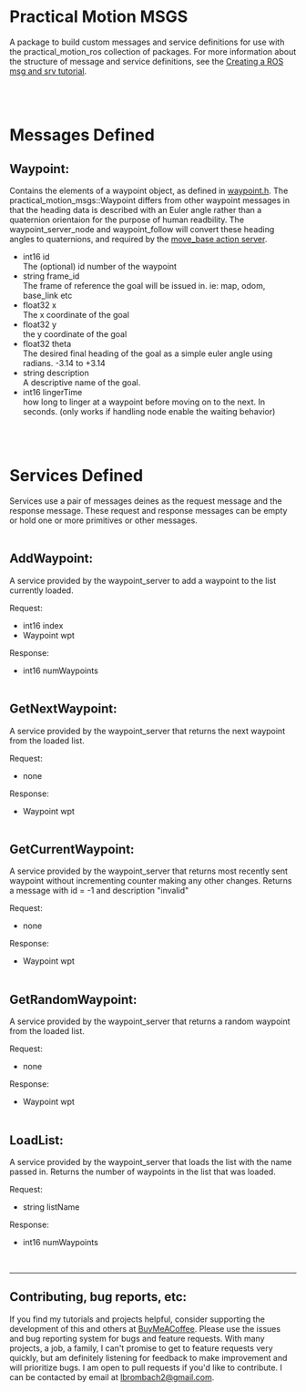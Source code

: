 # Practical Motion MSGS
A package to build custom messages and service definitions for use with the practical_motion_ros collection of packages. For more information about the structure of message and service definitions, see the [Creating a ROS msg and srv tutorial](http://wiki.ros.org/ROS/Tutorials/CreatingMsgAndSrv).
 
 
<br>
<br>

# Messages Defined

## Waypoint:
Contains the elements of a waypoint object, as defined in [waypoint.h](../practical_waypoint_follow/include/practical_waypoint_follow/waypoint.h). The practical_motion_msgs::Waypoint differs from other waypoint messages in that the heading data is described with an Euler angle rather than a quaternion orientaion for the purpose of human readbility. The waypoint_server_node and waypoint_follow will convert these heading angles to quaternions, and required by the [move_base action server](http://wiki.ros.org/navigation/Tutorials/SendingSimpleGoals). 
<br>

- int16 id                     
    The (optional) id number of the waypoint
- string frame_id              
    The frame of reference the goal will be issued in. ie: map, odom, base_link etc
- float32 x                    
    The x coordinate of the goal
- float32 y                    
    the y coordinate of the goal
- float32 theta                
    The desired final heading of the goal as a simple euler angle using radians. -3.14 to +3.14
- string description           
    A descriptive name of the goal. 
- int16 lingerTime             
    how long to linger at a waypoint before moving on to the next. In seconds. (only works if handling node enable the waiting behavior)

<br><br>

# Services Defined
Services use a pair of messages deines as the request message and the response message. These request and response messages can be empty or hold one or more primitives or other messages.
<br><br>

## AddWaypoint:
A service provided by the waypoint_server to add a waypoint to the list currently loaded.

Request:
- int16 index
- Waypoint wpt

Response:
- int16 numWaypoints
<br><br>


## GetNextWaypoint:
A service provided by the waypoint_server that returns the next waypoint from the loaded list.

Request:
- none

Response:
- Waypoint wpt
<br><br>

## GetCurrentWaypoint:
A service provided by the waypoint_server that returns most recently sent waypoint without incrementing counter making any other changes. Returns a message with id = -1 and description "invalid"

Request:
- none

Response:
- Waypoint wpt
<br><br>

## GetRandomWaypoint:
A service provided by the waypoint_server that returns a random waypoint from the loaded list.

Request:
- none

Response:
- Waypoint wpt
<br><br>


## LoadList:
A service provided by the waypoint_server that loads the list with the name passed in. Returns the number of waypoints in the list that was loaded.

Request:
- string listName

Response:
- int16 numWaypoints


<br><hr>

## Contributing, bug reports, etc:
If you find my tutorials and projects helpful, consider supporting the development of this and others at [BuyMeACoffee](https://www.buymeacoffee.com/practicalrobot).
Please use the issues and bug reporting system for bugs and feature requests. With many projects, a job, a family, I can't promise to get to feature requests very quickly, but am definitely listening for feedback to make improvement and will prioritize bugs. I am open to pull requests if you'd like to contribute. I can be contacted by email at lbrombach2@gmail.com. 